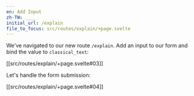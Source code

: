 ```yaml
---
en: Add Input
zh-TW: ____
initial_url: /explain
file_to_focus: src/routes/explain/+page.svelte
---
```


We've navigated to our new route `/explain`. Add an input to our form and bind the value to `classical_text`:

[[src/routes/explain/+page.svelte#03]]

Let's handle the form submission:

[[src/routes/explain/+page.svelte#04]]

